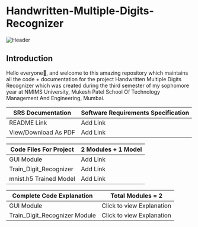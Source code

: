 # Handwritten-Multiple-Digits-Recognizer
![Header](https://github.com/aryashah2k/Handwritten-Multiple-Digits-Recognizer/blob/main/assets/Header%20Snip.jpg)

## Introduction
Hello everyone👋, and welcome to this amazing repository which maintains all the code + documentation for the project Handwritten Multiple Digits Recognizer which was created during the third semester of my sophomore year at NMIMS University, Mukesh Patel School Of Technology Management And Engineering, Mumbai.

|SRS Documentation| Software Requirements Specification|
|---|---|
|README Link|Add Link|
|View/Download As PDF|Add Link|

|Code Files For Project| 2 Modules + 1 Model|
|---|---|
|GUI Module|Add Link|
|Train_Digit_Recognizer|Add Link|
|mnist.h5 Trained Model|Add Link|

|Complete Code Explanation|Total Modules = 2|
|---|---|
|GUI Module|Click to view Explanation|
|Train_Digit_Recognizer Module|Click to view Explanation|